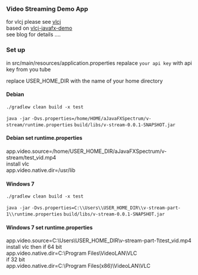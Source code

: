 ### Video Streaming Demo App
for vlcj please see [vlcj](https://github.com/caprica/vlcj)  
based on [vlcj-javafx-demo](https://github.com/caprica/vlcj-javafx)  
see blog for details  ....

### Set up
in src/main/resources/application.properties repalace `your api key` with api key from you tube  

replace USER_HOME_DIR with the name of your home directory

#### Debian  
`./gradlew clean build -x test`  

`java -jar`  `-Dvs.properties=/home/HOME/aJavaFXSpectrum/v-stream/runtime.properties` `build/libs/v-stream-0.0.1-SNAPSHOT.jar`

#### Debian set runtime.properties

app.video.source=/home/USER_HOME_DIR/aJavaFXSpectrum/v-stream/test_vid.mp4  
install vlc  
app.video.native.dir=/usr/lib

#### Windows 7
`./gradlew clean build -x test`  
  
`java -jar`  `-Dvs.properties=C:\\Users\\USER_HOME_DIR\\v-stream-part-1\\runtime.properties`   `build/libs/v-stream-0.0.1-SNAPSHOT.jar`

#### Windows 7 set runtime.properties

app.video.source=C:\\Users\\USER_HOME_DIR\\v-stream-part-1\\test_vid.mp4  
install vlc then if 64 bit  
app.video.native.dir=C:\\Program Files\\VideoLAN\\VLC  
if 32 bit  
app.video.native.dir=C:\\Program Files(x86)\\VideoLAN\\VLC
